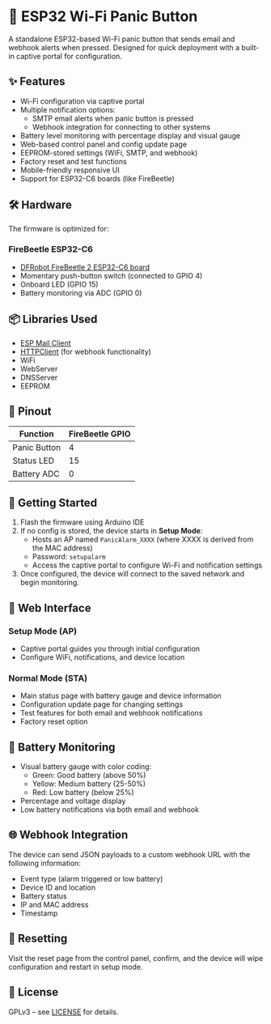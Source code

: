 # 🔴 ESP32 Wi-Fi Panic Button

A standalone ESP32-based Wi-Fi panic button that sends email and webhook alerts when pressed. Designed for quick deployment with a built-in captive portal for configuration.

## ✨ Features

- Wi-Fi configuration via captive portal
- Multiple notification options:
  - SMTP email alerts when panic button is pressed
  - Webhook integration for connecting to other systems
- Battery level monitoring with percentage display and visual gauge
- Web-based control panel and config update page
- EEPROM-stored settings (WiFi, SMTP, and webhook)
- Factory reset and test functions
- Mobile-friendly responsive UI
- Support for ESP32-C6 boards (like FireBeetle)

## 🛠️ Hardware

The firmware is optimized for:

### FireBeetle ESP32-C6
- [DFRobot FireBeetle 2 ESP32-C6 board](https://www.dfrobot.com/product-2771.html)
- Momentary push-button switch (connected to GPIO 4)
- Onboard LED (GPIO 15)
- Battery monitoring via ADC (GPIO 0)

## 📦 Libraries Used

- [ESP Mail Client](https://github.com/mobizt/ESP-Mail-Client)
- [HTTPClient](https://github.com/espressif/arduino-esp32) (for webhook functionality)
- WiFi
- WebServer
- DNSServer
- EEPROM

## 🔌 Pinout

| Function       | FireBeetle GPIO |
|----------------|----------------|
| Panic Button   | 4              |
| Status LED     | 15             |
| Battery ADC    | 0              |

## 🚀 Getting Started

1. Flash the firmware using Arduino IDE
2. If no config is stored, the device starts in **Setup Mode**:
   - Hosts an AP named `PanicAlarm_XXXX` (where XXXX is derived from the MAC address)
   - Password: `setupalarm`
   - Access the captive portal to configure Wi-Fi and notification settings
3. Once configured, the device will connect to the saved network and begin monitoring.

## 🔧 Web Interface

### Setup Mode (AP)
- Captive portal guides you through initial configuration
- Configure WiFi, notifications, and device location

### Normal Mode (STA)
- Main status page with battery gauge and device information
- Configuration update page for changing settings
- Test features for both email and webhook notifications
- Factory reset option

## 🔋 Battery Monitoring

- Visual battery gauge with color coding:
  - Green: Good battery (above 50%)
  - Yellow: Medium battery (25-50%)
  - Red: Low battery (below 25%)
- Percentage and voltage display
- Low battery notifications via both email and webhook

## 🌐 Webhook Integration

The device can send JSON payloads to a custom webhook URL with the following information:
- Event type (alarm triggered or low battery)
- Device ID and location
- Battery status
- IP and MAC address
- Timestamp

## 🔁 Resetting

Visit the reset page from the control panel, confirm, and the device will wipe configuration and restart in setup mode.

## 📄 License

GPLv3 – see [LICENSE](LICENSE) for details.
